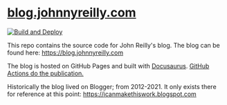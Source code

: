 # [blog.johnnyreilly.com](https://blog.johnnyreilly.com)

[![Build and Deploy](https://github.com/johnnyreilly/blog.johnnyreilly.com/actions/workflows/build-and-deploy.yml/badge.svg)](https://github.com/johnnyreilly/blog.johnnyreilly.com/actions/workflows/build-and-deploy.yml)

This repo contains the source code for John Reilly's blog. The blog can be found here: https://blog.johnnyreilly.com

The blog is hosted on GitHub Pages and built with [Docusaurus](https://v2.docusaurus.io/). [GitHub Actions do the publication.](.github/workflows/build-and-deploy.yml)

Historically the blog lived on Blogger; from 2012-2021. It only exists there for reference at this point: https://icanmakethiswork.blogspot.com
